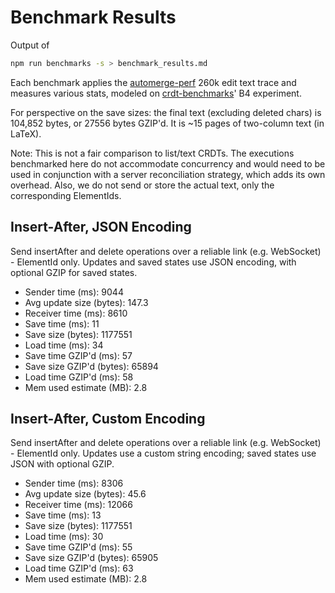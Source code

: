 # Benchmark Results
Output of
```bash
npm run benchmarks -s > benchmark_results.md
```
Each benchmark applies the [automerge-perf](https://github.com/automerge/automerge-perf) 260k edit text trace and measures various stats, modeled on [crdt-benchmarks](https://github.com/dmonad/crdt-benchmarks/)' B4 experiment.

For perspective on the save sizes: the final text (excluding deleted chars) is 104,852 bytes, or 27556 bytes GZIP'd. It is ~15 pages of two-column text (in LaTeX).

Note: This is not a fair comparison to list/text CRDTs. The executions benchmarked here do not accommodate concurrency and would need to be used in conjunction with a server reconciliation strategy, which adds its own overhead. Also, we do not send or store the actual text, only the corresponding ElementIds.

## Insert-After, JSON Encoding

Send insertAfter and delete operations over a reliable link (e.g. WebSocket) - ElementId only.
Updates and saved states use JSON encoding, with optional GZIP for saved states.

- Sender time (ms): 9044
- Avg update size (bytes): 147.3
- Receiver time (ms): 8610
- Save time (ms): 11
- Save size (bytes): 1177551
- Load time (ms): 34
- Save time GZIP'd (ms): 57
- Save size GZIP'd (bytes): 65894
- Load time GZIP'd (ms): 58
- Mem used estimate (MB): 2.8

## Insert-After, Custom Encoding

Send insertAfter and delete operations over a reliable link (e.g. WebSocket) - ElementId only.
Updates use a custom string encoding; saved states use JSON with optional GZIP.

- Sender time (ms): 8306
- Avg update size (bytes): 45.6
- Receiver time (ms): 12066
- Save time (ms): 13
- Save size (bytes): 1177551
- Load time (ms): 30
- Save time GZIP'd (ms): 55
- Save size GZIP'd (bytes): 65905
- Load time GZIP'd (ms): 63
- Mem used estimate (MB): 2.8
